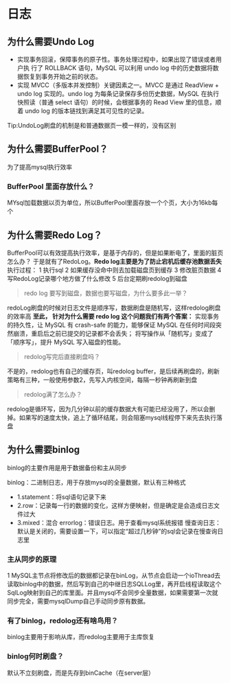 # 日志
## 为什么需要Undo Log
- 实现事务回滚，保障事务的原子性。事务处理过程中，如果出现了错误或者用户执 行了 ROLLBACK 语句，MySQL 可以利用 undo log 中的历史数据将数据恢复到事务开始之前的状态。
- 实现 MVCC（多版本并发控制）关键因素之一。MVCC 是通过 ReadView + undo log 实现的。undo log 为每条记录保存多份历史数据，MySQL 在执行快照读（普通 select 语句）的时候，会根据事务的 Read View 里的信息，顺着 undo log 的版本链找到满足其可见性的记录。

Tip:UndoLog刷盘的机制是和普通数据页一模一样的，没有区别

## 为什么需要BufferPool？
为了提高mysql执行效率
### BufferPool 里面存放什么？
MYsql加载数据以页为单位，所以BufferPool里面存放一个个页，大小为16kb每个

## 为什么需要Redo Log？
BufferPool可以有效提高执行效率，是基于内存的，但是如果断电了，里面的脏页怎么办？
于是就有了RedoLog。**Redo log主要是为了防止宕机后缓存池数据丢失**
执行过程：
1 执行sql
2 如果缓存没命中则去加载磁盘页到缓存
3 修改脏页数据
4 写RedoLog记录哪个地方做了什么修改
5 后台定期刷redolog到磁盘

> redo log 要写到磁盘，数据也要写磁盘，为什么要多此一举？

redoLog刷盘的时候对日志文件是顺序写，数据刷盘是随机写，这样redolog刷盘的效率高 
**至此， 针对为什么需要 redo log 这个问题我们有两个答案：**
实现事务的持久性，让 MySQL 有 crash-safe 的能力，能够保证 MySQL 在任何时间段突然崩溃，重启后之前已提交的记录都不会丢失；
将写操作从「随机写」变成了「顺序写」，提升 MySQL 写入磁盘的性能。

> redolog写完后直接刷盘吗？ 

不是的，redolog也有自己的缓存页，叫redolog buffer，是后续再刷盘的，刷新策略有三种，一般使用参数2，先写入内核空间，每隔一秒钟再刷新到盘

> redolog满了怎么办？

redolog是循环写，因为几分钟以前的缓存数据大有可能已经没用了，所以会删掉。如果写的速度太快，追上了循环结尾，则会阻塞mysql线程停下来先去执行落盘

## 为什么需要binlog
binlog的主要作用是用于数据备份和主从同步

binlog：二进制日志，用于存放mysql的全量数据，默认有三种格式
- 1.statement：将sql语句记录下来
- 2.row：记录每一行的数据的变化，这样方便映射，但是确定是会造成日志文件过大
- 3.mixed：混合
errorlog：错误日志。用于查看mysql系统报错
慢查询日志：默认是关闭的，需要设置一下，可以指定“超过几秒钟”的sql会记录在慢查询日志里

### 主从同步的原理

1 MySQL主节点将修改后的数据都记录在binLog，从节点会启动一个ioThread去读取binlog中的数据，然后写到自己的中继日志SQLLog里，再开启线程读取这个SqlLog映射到自己的库里面。并且mysql不会同步全量数据，如果需要第一次就同步完全，需要mysqlDump自己手动同步原有数据。

### 有了binlog，redolog还有啥鸟用？
binlog主要用于影响从库，而redolog主要用于主库恢复
### binlog何时刷盘？
默认不立刻刷盘，而是先存到binCache（在server层）

